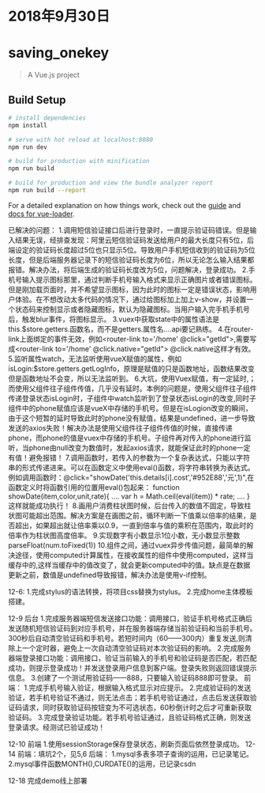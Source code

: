 # 2018年9月30日


# saving_onekey

> A Vue.js project

## Build Setup

``` bash
# install dependencies
npm install

# serve with hot reload at localhost:8080
npm run dev

# build for production with minification
npm run build

# build for production and view the bundle analyzer report
npm run build --report
```

For a detailed explanation on how things work, check out the [guide](http://vuejs-templates.github.io/webpack/) and [docs for vue-loader](http://vuejs.github.io/vue-loader).










已解决的问题：
  1.调用短信验证接口后进行登录时，一直提示验证码错误。但是输入结果无误，经排查发现：阿里云短信验证码发送给用户的最大长度只有5位，后端设定的验证码长度超过5位也只显示5位。导致用户手机短信收到的验证码为5位长度，但是后端服务器记录下的短信验证码长度为6位，所以无论怎么输入结果都报错。解决办法，将后端生成的验证码长度改为5位，问题解决，登录成功。
  2.手机号输入提示图标那里，通过判断手机号输入格式来显示正确图片或者错误图标。但是刚加载页面时，并不希望显示图标，因为此时的图标一定是错误状态，影响用户体验。在不想改动太多代码的情况下，通过给图标加上加上v-show，并设置一个状态码来控制显示或者隐藏图标，默认为隐藏图标。当用户输入完手机手机号后，触发blur事件，将图标显示。
  3.vuex中获取state中的属性语法是 this.$store.getters.函数名，而不是getters.属性名....api要记熟练。
  4.在router-link上面绑定的事件无效，例如<router-link to='/home' @click="getId">,需要写成<router-link to='/home' @click.native="getId">   @click.native这样才有效。
  5.监听属性watch，无法监听使用vueX赋值的属性，例如isLogin:$store.getters.getLogInfo，原理是赋值的只是函数地址，函数结果改变但是函数地址不会变，所以无法监听到。
  6.大坑，使用Vuex赋值，有一定延时,；而使用父组件往子组件传值，几乎没有延时。本例的问题是，使用父组件往子组件传递登录状态isLogin时，子组件中watch监听到了登录状态isLogin的改变,同时子组件中的phone赋值应该是vueX中存储的手机号。但是在isLogion改变的瞬间，由于这个短暂的延时导致此时的phone没有赋值，结果是undefined，进一步导致发送的axios失败！解决办法是使用父组件往子组件传值的时候，直接传递phone，而phone的值是vuex中存储的手机号。子组件再对传入的phone进行监听，当phone由null改变为数值时，发起axios请求，就能保证此时的phone一定有值！避免报错！
  7.调用函数时，若传入的参数为一个复杂表达式，只能以字符串的形式传递进来。可以在函数定义中使用eval()函数，将字符串转换为表达式。例如调用函数时：@click="showDate('this.details[i].cost','#952E88','元',1)",在函数定义时将函数引用的位置用eval()包起来：
  function showDate(item,color,unit,rate){
    ....
    var h = Math.ceil(eval(item)) * rate;
    ....
  }  
  这样就能成功执行！
  8.画用户消费柱状图时候，后台传入的数值不固定，导致柱状图可能超出范围。解决方案是在画图之前，循环判断一下值乘以倍率的结果，是否超出，如果超出就让倍率乘以0.9，一直到倍率与值的乘积在范围内，取此时的倍率作为柱状图高度倍率。
  9.实现数字有小数显示1位小数，无小数显示整数parseFloat(num.toFixed(1))
  10.组件之间，通过vuex异步传值问题，最简单的解决途径，使用computed计算属性，在接收属性的组件中使用computed，这样当缓存中的,这样当缓存中的值改变了，就会更新computed中的值。缺点是在数据更新之前，数值是undefined导致报错，解决办法是使用v-if控制。

12-6:
  1.完成stylus的语法转换，将项目css替换为stylus。
  2.完成home主体模板搭建。

12-9
后台
  1.完成服务器端短信发送接口功能：调用接口，验证手机号格式正确后发送随机短信验证码到对应手机号，并在服务器端存储当前验证码和当前手机号。300秒后自动清空验证码和手机号。若短时间内（60——300内）重复发送,则清除上一个定时器，避免上一次自动清空验证码对本次验证码的影响。
  2.完成服务器端登录接口功能：调用接口，验证当前输入的手机号和验证码是否匹配，若匹配成功，则提示登录成功！并发送登录用户信息到客户端。登录失败则返回错误提示信息。
  3.创建了一个测试用验证码——888，只要输入验证码888即可登录。
前端：
  1.完成手机号输入验证，根据输入格式显示对应提示。
  2.完成验证码的发送验证，若手机号验证不通过，则无法点击；若手机号验证通过，点击后发送获取验证码请求，同时获取验证码按钮变为不可选状态，60秒倒计时之后才可重新获取验证码。
  3.完成登录验证功能。若手机号验证通过，且验证码格式正确，则发送登录请求。经测试已验证成功！
  
  12-10
  前端
    1.使用sessionStorage保存登录状态，刷新页面后依然登录成功。
12-14
  前端：填坑2个，见5,6
  后端：
    1.mysql多表多项子查询的运用，已记录笔记。
    2.mysql事件函数MONTH(),CURDATE()的运用，已记录csdn


12-18
  完成demo线上部署